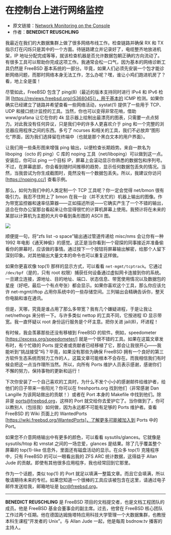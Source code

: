 # 在控制台上进行网络监控

- 原文链接：[Network Monitoring on the Console](https://freebsdfoundation.org/wp-content/uploads/2021/01/Practical-Ports.pdf)
- 作者：**BENEDICT REUSCHLING**

我最近在我们的大数据集群上做了很多网络布线工作。检查链路并确保 RX 和 TX 指示灯在闪烁只是其中的一个方面。待链路建立并记录好了，电缆整齐地放进机架，IP 地址分配完成等等，就该检查机器是否允许数据包朝正确的方向流动了。有很多工具可以帮助你完成这项工作。我通常会松一口气，因为基本的网络诊断工具仍然是 FreeBSD 基本系统的一部分。毕竟，如果人们必须先安装一个包才能诊断网络问题，而那时网络本身无法工作，怎么办呢？嘿，谁让小鸡们跑进机房了？看，地上全是蛋！

尽管如此，FreeBSD 包含了 ping(8)（最近的版本支持同时进行 IPv4 和 IPv6 检测 [https://reviews.freebsd.org/rS368045]），用于基本的 ICMP 检测。如果你确实已经建立了链路并希望查看一些网络活动，systat(1) 提供了一些用于 TCP、UDP 和接口统计监控的工具。当然，你也可以变得非常花哨，借助 www/grafana 让它在你的 4k 显示器上绘制出最漂亮的图表，只需要一点点努力。对此我没有任何异议，只是我们中的许多人更喜欢介于 ping 和一个完整的浏览器应用程序之间的东西。多亏了 ncurses 和相关的工具，我们不必放弃“图形化”界面，因为我们选择留在终端中（也就是那个黑白文本的用户界面）。

让我们用一些条形图来增强 ping 输出，以便检查长期趋势。来自一款名为 liboping（octo 的 ping）C 库的 noping 工具（net/liboping）可以做到这一点。安装后，你可以 ping 一个目标 IP，屏幕上会滚动显示你熟悉的数据包和序列号。不过，在屏幕底部，你会看到随时间推移的趋势，显示任何数据包丢失的情况。当然，当我尝试为你生成截图时，竟然没有一个数据包丢失。所以，我建议你访问 [https://noping.cc/] 查看示例。

那么，如何为我们中的人类定制一个 TCP 工具呢？你一定会觉得 net/bmon 很有吸引力。我忍不住附上了 bmon 在我一台（并不太忙的）机器上输出的图像。作为带宽监控器和速率估算器——正如描述所说——它确实产生了一个不错的输出，适合在你办公室那台看起来让你显得很忙的计算机屏幕上使用。我预计将在未来的某部以计算机为主题的大片中看到条形图的 ASCII 图。

![](https://github.com/user-attachments/assets/61f8a411-bc7a-432a-9815-c42a8d8468da)

顺便提一句，将“zfs list -o space”输出通过管道传递给 misc/nms 会让你有一种 1992 年电影《通天神偷》的感觉。这正是当你看到一个窥探的同事接近并准备偷看你的屏幕时，应该做的事情。通过按下一个按钮将屏幕输出解密，给那个人留下深刻印象。对其他输出大量文本的命令也可以重复这样做。

如果你更喜欢像 top(1) 那样的显示方式，可以看看 `net-mgmt/tcptrack`。它通过 `/dev/bpf`（是的，只有 root 权限）捕获任何设备通过虚拟网卡连接到你的系统。一旦建立连接，源地址、目的地址、端口、状态信息、带宽使用情况以及数据包的星座（好吧，最后一个有点夸张）都会显示。如果你喜欢这个工具，那么你应该允许 net-mgmt/iftop 占用你系统中的一些存储空间。三列输出会精确告诉你，整天你电脑和谁在通讯。

但是，天哪，究竟是谁占用了那么多带宽？我有几个嫌疑进程，于是让我让 net/nethogs 来分析一下。与许多类似 nettop 的工具不同，它按进程 ID 显示带宽。我一直怀疑以 root 身份运行服务是个坏主意。把你关进 jail(8)，坏进程！

有时候，我会羡慕那些还没有移植到 FreeBSD 的软件。例如，speedometer [https://excess.org/speedometer/] 就是一个很不错的工具。如果在这篇文章发布时，有个忙碌的 Ports 提交者或贡献者已经移植了它，那会让我很开心——我能听到“挑战接受”吗？毕竟，如果没有那些为确保 FreeBSD 拥有一个良好的第三方软件生态系统而努力工作的人，这篇文章可能根本不会存在。而我相信我们有时候会把这一点当作理所当然。所以，向所有 Ports 维护人员表示感谢，感谢你们不懈的努力，保持事物的更新和运行！

下次你安装了一个自己喜欢的工具时，为什么不发个小小的感谢邮件给维护者，给他们的日子带来一些阳光？你可以在 freshports.org 找到他们（非常感谢 Dan Langille 为该网站做出的贡献！）或者在 Port 本身的 Makefile 中找到他们。除非是 ports@freebsd.org，这样的 Port 就交给你去爱护它了。当你做到了，你可以教别人（包括我）如何做，因为永远都不可能有足够的 Ports 维护者。查看 FreeBSD 的 Wiki 页面上的 WantedPorts [https://wiki.freebsd.org/WantedPorts]，了解更多可能被加入到 Ports 中的 Port。

如果您不介意网络输出中有更多的颜色，可以看看 sysutils/glances。它就像是 sysutils/htop 和 vmstat 之间的一场恋爱，glances 是结果。除了几乎覆盖整个屏幕的 top(1)-like 信息外，里面还有磁盘活动的显示。在众多 top(1) 克隆程序中，只有 FreeBSD 的可以一眼看出我的 ZFS ARC 统计数据，这得益于 Allan Jude 的贡献。即使有其他很多应用程序，我也经常回到它那里。

作为一个话题，类似 top(1) 的 Port 就足以填满一整篇文章。而且它会填满，所以敬请期待未来的专栏。如果您知道一个很棒的工具应该被包含在这里，请通过电子邮件发送给我，邮箱地址是 bcr@freebsd.org。

---

**BENEDICT REUSCHLING** 是 FreeBSD 项目的文档提交者，也是文档工程团队的成员。他是 FreeBSD 基金会董事会的副主席。过去，他曾在 FreeBSD 核心团队工作过两个任期。他在德国达姆施塔特应用科技大学管理一个大数据集群，也教授本科生课程“开发者的 Unix”。与 Allan Jude 一起，他是每周 bsdnow.tv 播客的主持人。
